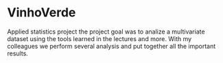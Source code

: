# VinhoVerde
Applied statistics project
the project goal was to analize a multivariate dataset using the tools learned in the lectures and more. With my colleagues we perform several analysis and put together all the important results.
